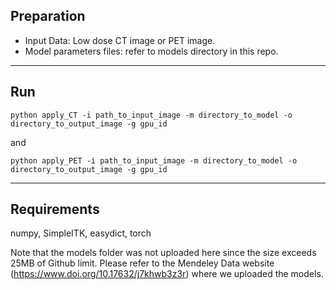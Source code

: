 ## Preparation

- Input Data: Low dose CT image or PET image. 
- Model parameters files: refer to models directory in this repo.

-------------------------------
## Run
```
python apply_CT -i path_to_input_image -m directory_to_model -o directory_to_output_image -g gpu_id
```
and
```
python apply_PET -i path_to_input_image -m directory_to_model -o directory_to_output_image -g gpu_id
```

-------------------------------
## Requirements
numpy, SimpleITK, easydict, torch

Note that the models folder was not uploaded here since the size exceeds 25MB of Github limit. Please refer to the Mendeley Data website (https://www.doi.org/10.17632/j7khwb3z3r) where we uploaded the models.
